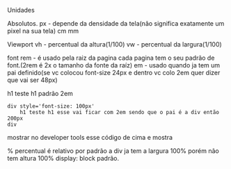 Unidades

Absolutos.
    px - depende da densidade da tela(nâo significa exatamente um pixel na sua tela)
    cm 
    mm

Viewport
    vh - percentual da altura(1/100)
    vw - percentual da largura(1/100)

font
    rem - é usado pela raiz da pagina cada pagina tem o seu padrão de font.(2rem é 2x o tamanho da fonte da raíz)
    em - usado quando ja tem um pai definido(se vc colocou font-size 24px e dentro vc colo 2em quer dizer que vai ser 48px)



<body>
    h1 teste h1 padrão 2em

    div style='font-size: 100px'
        h1 teste h1 esse vai ficar com 2em sendo que o pai é a div então 200px
    div
</body>
 mostrar no developer tools esse código de cima e mostra



% percentual é relativo
por padrão a div ja tem a largura 100%
porém não tem altura 100%
display: block padrão.





